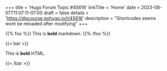 +++
title = 'Hugo Forum Topic #45616'
linkTitle = 'Home'
date = 2023-08-07T11:07:11-07:00
draft = false
details = 'https://discourse.gohugo.io/t/45616'
description = "Shortcodes seems wont be reloaded after modifying"
+++


{{% foo %}}
This is **bold** markdown.
{{% /foo %}}

{{< bar >}}
<p>This is <b>bold</b> HTML.</p>
{{< /bar >}}
